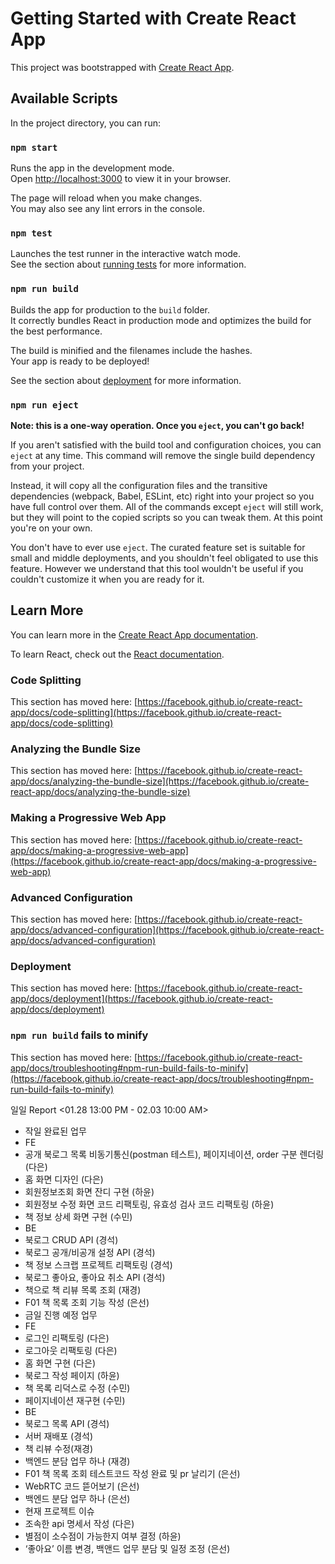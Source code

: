 # Getting Started with Create React App

This project was bootstrapped with [Create React App](https://github.com/facebook/create-react-app).

## Available Scripts

In the project directory, you can run:

### `npm start`

Runs the app in the development mode.\
Open [http://localhost:3000](http://localhost:3000) to view it in your browser.

The page will reload when you make changes.\
You may also see any lint errors in the console.

### `npm test`

Launches the test runner in the interactive watch mode.\
See the section about [running tests](https://facebook.github.io/create-react-app/docs/running-tests) for more information.

### `npm run build`

Builds the app for production to the `build` folder.\
It correctly bundles React in production mode and optimizes the build for the best performance.

The build is minified and the filenames include the hashes.\
Your app is ready to be deployed!

See the section about [deployment](https://facebook.github.io/create-react-app/docs/deployment) for more information.

### `npm run eject`

**Note: this is a one-way operation. Once you `eject`, you can't go back!**

If you aren't satisfied with the build tool and configuration choices, you can `eject` at any time. This command will remove the single build dependency from your project.

Instead, it will copy all the configuration files and the transitive dependencies (webpack, Babel, ESLint, etc) right into your project so you have full control over them. All of the commands except `eject` will still work, but they will point to the copied scripts so you can tweak them. At this point you're on your own.

You don't have to ever use `eject`. The curated feature set is suitable for small and middle deployments, and you shouldn't feel obligated to use this feature. However we understand that this tool wouldn't be useful if you couldn't customize it when you are ready for it.

## Learn More

You can learn more in the [Create React App documentation](https://facebook.github.io/create-react-app/docs/getting-started).

To learn React, check out the [React documentation](https://reactjs.org/).

### Code Splitting

This section has moved here: [https://facebook.github.io/create-react-app/docs/code-splitting](https://facebook.github.io/create-react-app/docs/code-splitting)

### Analyzing the Bundle Size

This section has moved here: [https://facebook.github.io/create-react-app/docs/analyzing-the-bundle-size](https://facebook.github.io/create-react-app/docs/analyzing-the-bundle-size)

### Making a Progressive Web App

This section has moved here: [https://facebook.github.io/create-react-app/docs/making-a-progressive-web-app](https://facebook.github.io/create-react-app/docs/making-a-progressive-web-app)

### Advanced Configuration

This section has moved here: [https://facebook.github.io/create-react-app/docs/advanced-configuration](https://facebook.github.io/create-react-app/docs/advanced-configuration)

### Deployment

This section has moved here: [https://facebook.github.io/create-react-app/docs/deployment](https://facebook.github.io/create-react-app/docs/deployment)

### `npm run build` fails to minify

This section has moved here: [https://facebook.github.io/create-react-app/docs/troubleshooting#npm-run-build-fails-to-minify](https://facebook.github.io/create-react-app/docs/troubleshooting#npm-run-build-fails-to-minify)


일일 Report <01.28 13:00 PM - 02.03 10:00 AM>
- 작일 완료된 업무
 - FE
 -  공개 북로그 목록 비동기통신(postman 테스트), 페이지네이션, order 구분 렌더링 (다은)
  - 홈 화면 디자인 (다은)
  - 회원정보조회 화면 잔디 구현 (하윤)
  - 회원정보 수정 화면 코드 리팩토링, 유효성 검사 코드 리팩토링 (하윤)
  - 책 정보 상세 화면 구현 (수민)
 - BE
  - 북로그 CRUD API (경석)
  - 북로그 공개/비공개 설정 API (경석)
  - 책 정보 스크랩 프로젝트 리팩토링 (경석)
  - 북로그 좋아요, 좋아요 취소 API (경석)
  - 책으로 책 리뷰 목록 조회 (재경)
  - F01 책 목록 조회 기능 작성 (은선)
- 금일 진행 예정 업무
 - FE
  - 로그인 리팩토링 (다은)
  - 로그아웃 리팩토링 (다은)
  - 홈 화면 구현 (다은)
  - 북로그 작성 페이지 (하윤)
  - 책 목록 리덕스로 수정 (수민)
  - 페이지네이션 재구현 (수민)
 - BE
  - 북로그 목록 API (경석)
  - 서버 재배포 (경석)
  - 책 리뷰 수정(재경)
  - 백엔드 분담 업무 하나 (재경)
  - F01 책 목록 조회 테스트코드 작성 완료 및 pr 날리기 (은선)
  - WebRTC 코드 뜯어보기 (은선)
  - 백엔드 분담 업무 하나 (은선)
- 현재 프로젝트 이슈
 - 조속한 api 명세서 작성 (다은)
 - 별점이 소수점이 가능한지 여부 결정 (하윤)
 - ‘좋아요’ 이름 변경, 백앤드 업무 분담 및 일정 조정 (은선)


